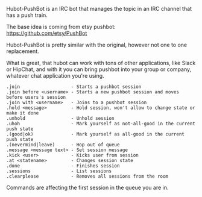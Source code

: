 Hubot-PushBot is an IRC bot that manages the topic in an IRC channel that has a push train.

The base idea is coming from etsy pushbot: https://github.com/etsy/PushBot

Hubot-PushBot is pretty similar with the original, however not one to one replacement.

What is great, that hubot can work with tons of other applications, like Slack or HipChat, and with it you can bring pushbot into your group or company, whatever chat application you're using.

```
.join                   - Starts a pushbot session
.join before <username> - Starts a new pushbot session and moves before users's session
.join with <username>   - Joins to a pushbot session
.hold <message>         - Hold session, won't allow to change state or make it done
.unhold                 - Unhold session
.uhoh                   - Mark yourself as not-all-good in the current push state
.(good|ok)              - Mark yourself as all-good in the current push state
.(nevermind|leave)      - Hop out of queue
.message <message text> - Set session message
.kick <user>            - Kicks user from session
.at <statename>         - Changes session state
.done                   - Finishes session
.sessions               - List sessions
.clearplease            - Removes all sessions from the room
```

Commands are affecting the first session in the queue you are in.
